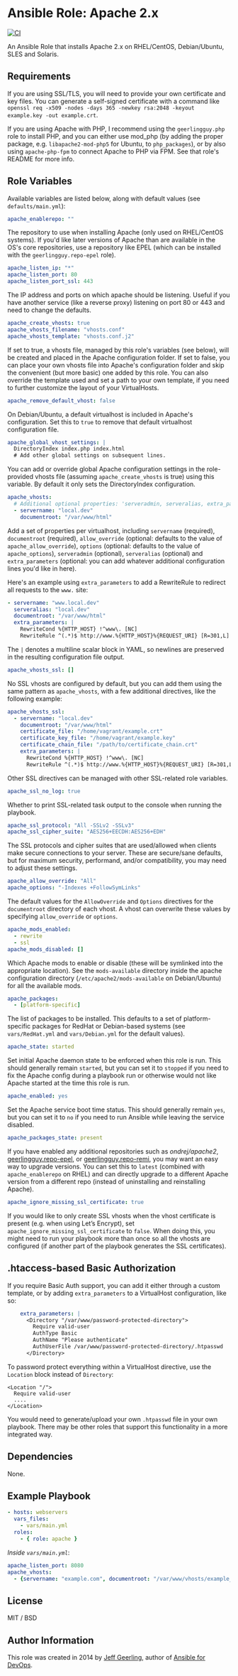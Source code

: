 # Ansible Role: Apache 2.x

[![CI](https://github.com/geerlingguy/ansible-role-apache/workflows/CI/badge.svg?event=push)](https://github.com/geerlingguy/ansible-role-apache/actions?query=workflow%3ACI)

An Ansible Role that installs Apache 2.x on RHEL/CentOS, Debian/Ubuntu, SLES and Solaris.

## Requirements

If you are using SSL/TLS, you will need to provide your own certificate and key files. You can generate a self-signed certificate with a command like `openssl req -x509 -nodes -days 365 -newkey rsa:2048 -keyout example.key -out example.crt`.

If you are using Apache with PHP, I recommend using the `geerlingguy.php` role to install PHP, and you can either use mod_php (by adding the proper package, e.g. `libapache2-mod-php5` for Ubuntu, to `php_packages`), or by also using `apache-php-fpm` to connect Apache to PHP via FPM. See that role's README for more info.

## Role Variables

Available variables are listed below, along with default values (see `defaults/main.yml`):

```yaml
apache_enablerepo: ""
```

The repository to use when installing Apache (only used on RHEL/CentOS systems). If you'd like later versions of Apache than are available in the OS's core repositories, use a repository like EPEL (which can be installed with the `geerlingguy.repo-epel` role).

```yaml
apache_listen_ip: "*"
apache_listen_port: 80
apache_listen_port_ssl: 443
```

The IP address and ports on which apache should be listening. Useful if you have another service (like a reverse proxy) listening on port 80 or 443 and need to change the defaults.

```yaml
apache_create_vhosts: true
apache_vhosts_filename: "vhosts.conf"
apache_vhosts_template: "vhosts.conf.j2"
```

If set to true, a vhosts file, managed by this role's variables (see below), will be created and placed in the Apache configuration folder. If set to false, you can place your own vhosts file into Apache's configuration folder and skip the convenient (but more basic) one added by this role. You can also override the template used and set a path to your own template, if you need to further customize the layout of your VirtualHosts.

```yaml
apache_remove_default_vhost: false
```

On Debian/Ubuntu, a default virtualhost is included in Apache's configuration. Set this to `true` to remove that default virtualhost configuration file.

```yaml
apache_global_vhost_settings: |
  DirectoryIndex index.php index.html
  # Add other global settings on subsequent lines.
```

You can add or override global Apache configuration settings in the role-provided vhosts file (assuming `apache_create_vhosts` is true) using this variable. By default it only sets the DirectoryIndex configuration.

```yaml
apache_vhosts:
  # Additional optional properties: 'serveradmin, serveralias, extra_parameters'.
  - servername: "local.dev"
    documentroot: "/var/www/html"
```

Add a set of properties per virtualhost, including `servername` (required), `documentroot` (required), `allow_override` (optional: defaults to the value of `apache_allow_override`), `options` (optional: defaults to the value of `apache_options`), `serveradmin` (optional), `serveralias` (optional) and `extra_parameters` (optional: you can add whatever additional configuration lines you'd like in here).

Here's an example using `extra_parameters` to add a RewriteRule to redirect all requests to the `www.` site:

```yaml
- servername: "www.local.dev"
  serveralias: "local.dev"
  documentroot: "/var/www/html"
  extra_parameters: |
    RewriteCond %{HTTP_HOST} !^www\. [NC]
    RewriteRule ^(.*)$ http://www.%{HTTP_HOST}%{REQUEST_URI} [R=301,L]
```

The `|` denotes a multiline scalar block in YAML, so newlines are preserved in the resulting configuration file output.

```yaml
apache_vhosts_ssl: []
```

No SSL vhosts are configured by default, but you can add them using the same pattern as `apache_vhosts`, with a few additional directives, like the following example:

```yaml
apache_vhosts_ssl:
  - servername: "local.dev"
    documentroot: "/var/www/html"
    certificate_file: "/home/vagrant/example.crt"
    certificate_key_file: "/home/vagrant/example.key"
    certificate_chain_file: "/path/to/certificate_chain.crt"
    extra_parameters: |
      RewriteCond %{HTTP_HOST} !^www\. [NC]
      RewriteRule ^(.*)$ http://www.%{HTTP_HOST}%{REQUEST_URI} [R=301,L]
```

Other SSL directives can be managed with other SSL-related role variables.

```yaml
apache_ssl_no_log: true
```

Whether to print SSL-related task output to the console when running the playbook.

```yaml
apache_ssl_protocol: "All -SSLv2 -SSLv3"
apache_ssl_cipher_suite: "AES256+EECDH:AES256+EDH"
```

The SSL protocols and cipher suites that are used/allowed when clients make secure connections to your server. These are secure/sane defaults, but for maximum security, performand, and/or compatibility, you may need to adjust these settings.

```yaml
apache_allow_override: "All"
apache_options: "-Indexes +FollowSymLinks"
```

The default values for the `AllowOverride` and `Options` directives for the `documentroot` directory of each vhost.  A vhost can overwrite these values by specifying `allow_override` or `options`.

```yaml
apache_mods_enabled:
  - rewrite
  - ssl
apache_mods_disabled: []
```

Which Apache mods to enable or disable (these will be symlinked into the appropriate location). See the `mods-available` directory inside the apache configuration directory (`/etc/apache2/mods-available` on Debian/Ubuntu) for all the available mods.

```yaml
apache_packages:
  - [platform-specific]
```

The list of packages to be installed. This defaults to a set of platform-specific packages for RedHat or Debian-based systems (see `vars/RedHat.yml` and `vars/Debian.yml` for the default values).

```yaml
apache_state: started
```

Set initial Apache daemon state to be enforced when this role is run. This should generally remain `started`, but you can set it to `stopped` if you need to fix the Apache config during a playbook run or otherwise would not like Apache started at the time this role is run.

```yaml
apache_enabled: yes
```

Set the Apache service boot time status. This should generally remain `yes`, but you can set it to `no` if you need to run Ansible while leaving the service disabled.

```yaml
apache_packages_state: present
```

If you have enabled any additional repositories such as _ondrej/apache2_, [geerlingguy.repo-epel](https://github.com/geerlingguy/ansible-role-repo-epel), or [geerlingguy.repo-remi](https://github.com/geerlingguy/ansible-role-repo-remi), you may want an easy way to upgrade versions. You can set this to `latest` (combined with `apache_enablerepo` on RHEL) and can directly upgrade to a different Apache version from a different repo (instead of uninstalling and reinstalling Apache).

```yaml
apache_ignore_missing_ssl_certificate: true
```

If you would like to only create SSL vhosts when the vhost certificate is present (e.g. when using Let’s Encrypt), set `apache_ignore_missing_ssl_certificate` to `false`. When doing this, you might need to run your playbook more than once so all the vhosts are configured (if another part of the playbook generates the SSL certificates).

## .htaccess-based Basic Authorization

If you require Basic Auth support, you can add it either through a custom template, or by adding `extra_parameters` to a VirtualHost configuration, like so:

```yaml
    extra_parameters: |
      <Directory "/var/www/password-protected-directory">
        Require valid-user
        AuthType Basic
        AuthName "Please authenticate"
        AuthUserFile /var/www/password-protected-directory/.htpasswd
      </Directory>
```

To password protect everything within a VirtualHost directive, use the `Location` block instead of `Directory`:

```
<Location "/">
  Require valid-user
  ....
</Location>
```

You would need to generate/upload your own `.htpasswd` file in your own playbook. There may be other roles that support this functionality in a more integrated way.

## Dependencies

None.

## Example Playbook

```yaml
- hosts: webservers
  vars_files:
    - vars/main.yml
  roles:
    - { role: apache }
```

*Inside `vars/main.yml`*:

```yaml
apache_listen_port: 8080
apache_vhosts:
  - {servername: "example.com", documentroot: "/var/www/vhosts/example_com"}
```

## License

MIT / BSD

## Author Information

This role was created in 2014 by [Jeff Geerling](https://www.jeffgeerling.com/), author of [Ansible for DevOps](https://www.ansiblefordevops.com/).

